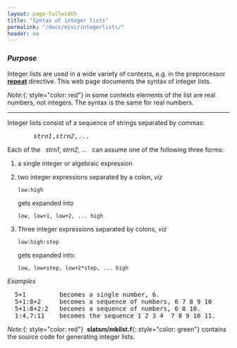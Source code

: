 ```yaml
---
layout: page-fullwidth
title: "Syntax of integer lists" 
permalink: "/docs/misc/integerlists/"
header: no
---
```


### _Purpose_

Integer lists are used in a wide variety of contexts, e.g. in the preprocessor
[**repeat**](/docs/input/preprocessor/#looping-constructs) directive.
This web page documents the syntax of integer lists.

_Note:_{: style="color: red"} in some contexts elements of the list are real
numbers, not integers.  The syntax is the same for real numbers.

_____________________________________________________________

Integer lists consist of a sequence of strings separated by commas:

<pre>
       <i>strn1</i>,<i>strn2</i>,...
</pre>

Each of the &nbsp; <i>strn1</i>, <i>strn2</i>, ... &nbsp; can assume one of the following three forms:


1.  a single integer or algebraic expression

2.  two integer expressions separated by a colon, _viz_

        low:high

    gets expanded into

        low, low+1, low+2, ... high

3.  Three integer expressions separated by colons, _viz_

        low:high:step

    gets expanded into:

        low, low+step, low+2*step, ... high


_Examples_
<pre>
  5+1         becomes a single number, 6.
  5+1:8+2     becomes a sequence of numbers, 6 7 8 9 10
  5+1:8+2:2   becomes a sequence of numbers, 6 8 10.
  1:4,7:11    becomes the sequence 1 2 3 4  7 8 9 10 11.
</pre>


_Note:_{: style="color: red"}&nbsp; **slatsm/mkilst.f**{: style="color: green"}
contains the source code for generating integer lists.
